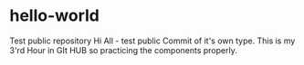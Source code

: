 # hello-world
Test public repository
Hi All - test public Commit of it's own type. This is my 3'rd Hour in GIt HUB so practicing the components properly.
